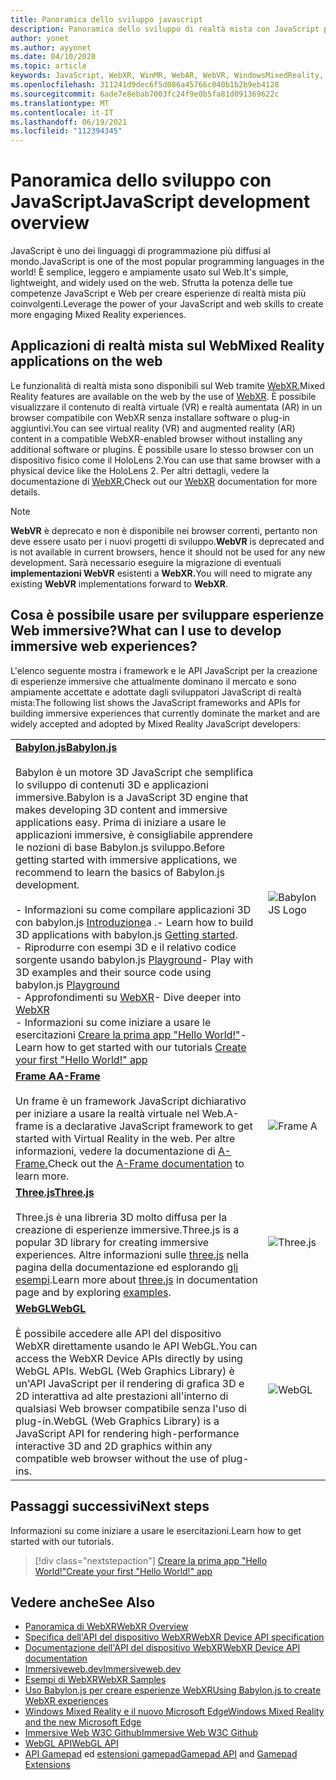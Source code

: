 ```yaml
---
title: Panoramica dello sviluppo javascript
description: Panoramica dello sviluppo di realtà mista con JavaScript per visori VR immersive Web, per dispositivi mobili e Windows.
author: yonet
ms.author: ayyonet
ms.date: 04/10/2020
ms.topic: article
keywords: JavaScript, WebXR, WinMR, WebAR, WebVR, WindowsMixedReality, HoloLens, windows mixed reality, web vr, web xr, web mr, web ar, 360, 360 video, 360 video, 360 foto, 360 foto, 360 foto, 360 contenuti, web immersive, immersive-web, IW, immersiveweb
ms.openlocfilehash: 311241d9dec6f5d086a45766c040b1b2b9eb4128
ms.sourcegitcommit: 6ade7e8ebab7003fc24f9e0b5fa81d091369622c
ms.translationtype: MT
ms.contentlocale: it-IT
ms.lasthandoff: 06/19/2021
ms.locfileid: "112394345"
---
```

# <a name="javascript-development-overview"></a><span data-ttu-id="7237f-104">Panoramica dello sviluppo con JavaScript</span><span class="sxs-lookup"><span data-stu-id="7237f-104">JavaScript development overview</span></span>

<span data-ttu-id="7237f-105">JavaScript è uno dei linguaggi di programmazione più diffusi al mondo.</span><span class="sxs-lookup"><span data-stu-id="7237f-105">JavaScript is one of the most popular programming languages in the world!</span></span> <span data-ttu-id="7237f-106">È semplice, leggero e ampiamente usato sul Web.</span><span class="sxs-lookup"><span data-stu-id="7237f-106">It's simple, lightweight, and widely used on the web.</span></span> <span data-ttu-id="7237f-107">Sfrutta la potenza delle tue competenze JavaScript e Web per creare esperienze di realtà mista più coinvolgenti.</span><span class="sxs-lookup"><span data-stu-id="7237f-107">Leverage the power of your JavaScript and web skills to create more engaging Mixed Reality experiences.</span></span>

## <a name="mixed-reality-applications-on-the-web"></a><span data-ttu-id="7237f-108">Applicazioni di realtà mista sul Web</span><span class="sxs-lookup"><span data-stu-id="7237f-108">Mixed Reality applications on the web</span></span>

<span data-ttu-id="7237f-109">Le funzionalità di realtà mista sono disponibili sul Web tramite [WebXR.](webxr-overview.md)</span><span class="sxs-lookup"><span data-stu-id="7237f-109">Mixed Reality features are available on the web by the use of [WebXR](webxr-overview.md).</span></span> <span data-ttu-id="7237f-110">È possibile visualizzare il contenuto di realtà virtuale (VR) e realtà aumentata (AR) in un browser compatibile con WebXR senza installare software o plug-in aggiuntivi.</span><span class="sxs-lookup"><span data-stu-id="7237f-110">You can see virtual reality (VR) and augmented reality (AR) content in a compatible WebXR-enabled browser without installing any additional software or plugins.</span></span> <span data-ttu-id="7237f-111">È possibile usare lo stesso browser con un dispositivo fisico come il HoloLens 2.</span><span class="sxs-lookup"><span data-stu-id="7237f-111">You can use that same browser with a physical device like the HoloLens 2.</span></span> <span data-ttu-id="7237f-112">Per altri dettagli, vedere la documentazione di [WebXR.](webxr-overview.md)</span><span class="sxs-lookup"><span data-stu-id="7237f-112">Check out our [WebXR](webxr-overview.md) documentation for more details.</span></span>

> [!NOTE]
> <span data-ttu-id="7237f-113">**WebVR** è deprecato e non è disponibile nei browser correnti, pertanto non deve essere usato per i nuovi progetti di sviluppo.</span><span class="sxs-lookup"><span data-stu-id="7237f-113">**WebVR** is deprecated and is not available in current browsers, hence it should not be used for any new development.</span></span> <span data-ttu-id="7237f-114">Sarà necessario eseguire la migrazione di eventuali **implementazioni WebVR** esistenti a **WebXR.**</span><span class="sxs-lookup"><span data-stu-id="7237f-114">You will need to migrate any existing **WebVR** implementations forward to **WebXR**.</span></span>

## <a name="what-can-i-use-to-develop-immersive-web-experiences"></a><span data-ttu-id="7237f-115">Cosa è possibile usare per sviluppare esperienze Web immersive?</span><span class="sxs-lookup"><span data-stu-id="7237f-115">What can I use to develop immersive web experiences?</span></span>

<span data-ttu-id="7237f-116">L'elenco seguente mostra i framework e le API JavaScript per la creazione di esperienze immersive che attualmente dominano il mercato e sono ampiamente accettate e adottate dagli sviluppatori JavaScript di realtà mista:</span><span class="sxs-lookup"><span data-stu-id="7237f-116">The following list shows the JavaScript frameworks and APIs for building immersive experiences that currently dominate the market and are widely accepted and adopted by Mixed Reality JavaScript developers:</span></span>

|  |  |
| --- | --- |
|[<span data-ttu-id="7237f-117">**Babylon.js**</span><span class="sxs-lookup"><span data-stu-id="7237f-117">**Babylon.js**</span></span>](https://doc.babylonjs.com/)<br/><br/> <span data-ttu-id="7237f-118">Babylon è un motore 3D JavaScript che semplifica lo sviluppo di contenuti 3D e applicazioni immersive.</span><span class="sxs-lookup"><span data-stu-id="7237f-118">Babylon is a JavaScript 3D engine that makes developing 3D content and immersive applications easy.</span></span> <span data-ttu-id="7237f-119">Prima di iniziare a usare le applicazioni immersive, è consigliabile apprendere le nozioni di base Babylon.js sviluppo.</span><span class="sxs-lookup"><span data-stu-id="7237f-119">Before getting started with immersive applications, we recommend to learn the basics of Babylon.js development.</span></span><br/><br/><span data-ttu-id="7237f-120">- Informazioni su come compilare applicazioni 3D con babylon.js [Introduzione](https://doc.babylonjs.com/start)a .</span><span class="sxs-lookup"><span data-stu-id="7237f-120">- Learn how to build 3D applications with babylon.js [Getting started](https://doc.babylonjs.com/start).</span></span><br/><span data-ttu-id="7237f-121">- Riprodurre con esempi 3D e il relativo codice sorgente usando babylon.js [Playground](https://doc.babylonjs.com/examples/)</span><span class="sxs-lookup"><span data-stu-id="7237f-121">- Play with 3D examples and their source code using babylon.js [Playground](https://doc.babylonjs.com/examples/)</span></span><br/><span data-ttu-id="7237f-122">- Approfondimenti su [WebXR](https://doc.babylonjs.com/divingDeeper/webXR)</span><span class="sxs-lookup"><span data-stu-id="7237f-122">- Dive deeper into [WebXR](https://doc.babylonjs.com/divingDeeper/webXR)</span></span><br/><span data-ttu-id="7237f-123">- Informazioni su come iniziare a usare le esercitazioni [Creare la prima app "Hello World!"](tutorials/babylonjs-webxr-helloworld/introduction-01.md)</span><span class="sxs-lookup"><span data-stu-id="7237f-123">- Learn how to get started with our tutorials [Create your first "Hello World!" app](tutorials/babylonjs-webxr-helloworld/introduction-01.md)</span></span>|![BabylonJS Logo](images/babylon.js.example.png) |
|[<span data-ttu-id="7237f-125">**Frame A**</span><span class="sxs-lookup"><span data-stu-id="7237f-125">**A-Frame**</span></span>](https://aframe.io/) <br/><br/><span data-ttu-id="7237f-126">Un frame è un framework JavaScript dichiarativo per iniziare a usare la realtà virtuale nel Web.</span><span class="sxs-lookup"><span data-stu-id="7237f-126">A-frame is a declarative JavaScript framework to get started with Virtual Reality in the web.</span></span> <span data-ttu-id="7237f-127">Per altre informazioni, vedere la documentazione di [A-Frame.](https://aframe.io/docs/1.2.0/introduction/)</span><span class="sxs-lookup"><span data-stu-id="7237f-127">Check out the [A-Frame documentation](https://aframe.io/docs/1.2.0/introduction/) to learn more.</span></span> |![Frame A](images/a-frame.example.png)  |
|[<span data-ttu-id="7237f-129">**Three.js**</span><span class="sxs-lookup"><span data-stu-id="7237f-129">**Three.js**</span></span>](https://threejs.org) <br/><br/><span data-ttu-id="7237f-130">Three.js è una libreria 3D molto diffusa per la creazione di esperienze immersive.</span><span class="sxs-lookup"><span data-stu-id="7237f-130">Three.js is a popular 3D library for creating immersive experiences.</span></span> <span data-ttu-id="7237f-131">Altre informazioni sulle [three.js](https://threejs.org/docs/index.html#manual/en/introduction/Creating-a-scene) nella pagina della documentazione ed esplorando [gli esempi](https://threejs.org/examples/#webgl_animation_cloth).</span><span class="sxs-lookup"><span data-stu-id="7237f-131">Learn more about [three.js](https://threejs.org/docs/index.html#manual/en/introduction/Creating-a-scene) in documentation page and by exploring [examples](https://threejs.org/examples/#webgl_animation_cloth).</span></span> |![Three.js](images/three.js.example.png)  |
|[<span data-ttu-id="7237f-133">**WebGL**</span><span class="sxs-lookup"><span data-stu-id="7237f-133">**WebGL**</span></span>](https://developer.mozilla.org/en-US/docs/Web/API/WebGL_API)  <br/><br/><span data-ttu-id="7237f-134">È possibile accedere alle API del dispositivo WebXR direttamente usando le API WebGL.</span><span class="sxs-lookup"><span data-stu-id="7237f-134">You can access the WebXR Device APIs directly by using WebGL APIs.</span></span> <span data-ttu-id="7237f-135">WebGL (Web Graphics Library) è un'API JavaScript per il rendering di grafica 3D e 2D interattiva ad alte prestazioni all'interno di qualsiasi Web browser compatibile senza l'uso di plug-in.</span><span class="sxs-lookup"><span data-stu-id="7237f-135">WebGL (Web Graphics Library) is a JavaScript API for rendering high-performance interactive 3D and 2D graphics within any compatible web browser without the use of plug-ins.</span></span> |![WebGL](images/webgl.example.png)  |

## <a name="next-steps"></a><span data-ttu-id="7237f-137">Passaggi successivi</span><span class="sxs-lookup"><span data-stu-id="7237f-137">Next steps</span></span>

<span data-ttu-id="7237f-138">Informazioni su come iniziare a usare le esercitazioni.</span><span class="sxs-lookup"><span data-stu-id="7237f-138">Learn how to get started with our tutorials.</span></span>

> [!div class="nextstepaction"]
> [<span data-ttu-id="7237f-139">Creare la prima app "Hello World!"</span><span class="sxs-lookup"><span data-stu-id="7237f-139">Create your first "Hello World!" app</span></span>](tutorials/babylonjs-webxr-helloworld/introduction-01.md)

## <a name="see-also"></a><span data-ttu-id="7237f-140">Vedere anche</span><span class="sxs-lookup"><span data-stu-id="7237f-140">See Also</span></span>

* [<span data-ttu-id="7237f-141">Panoramica di WebXR</span><span class="sxs-lookup"><span data-stu-id="7237f-141">WebXR Overview</span></span>](webxr-overview.md)
* [<span data-ttu-id="7237f-142">Specifica dell'API del dispositivo WebXR</span><span class="sxs-lookup"><span data-stu-id="7237f-142">WebXR Device API specification</span></span>](https://immersive-web.github.io/webxr/)
* [<span data-ttu-id="7237f-143">Documentazione dell'API del dispositivo WebXR</span><span class="sxs-lookup"><span data-stu-id="7237f-143">WebXR Device API documentation</span></span>](https://developer.mozilla.org/en-US/docs/Web/API/WebXR_Device_API)
* [<span data-ttu-id="7237f-144">Immersiveweb.dev</span><span class="sxs-lookup"><span data-stu-id="7237f-144">Immersiveweb.dev</span></span>](https://immersiveweb.dev/)
* [<span data-ttu-id="7237f-145">Esempi di WebXR</span><span class="sxs-lookup"><span data-stu-id="7237f-145">WebXR Samples</span></span>](https://immersive-web.github.io/webxr-samples/)
* [<span data-ttu-id="7237f-146">Uso Babylon.js per creare esperienze WebXR</span><span class="sxs-lookup"><span data-stu-id="7237f-146">Using Babylon.js to create WebXR experiences</span></span>](https://doc.babylonjs.com/how_to/introduction_to_webxr)
* [<span data-ttu-id="7237f-147">Windows Mixed Reality e il nuovo Microsoft Edge</span><span class="sxs-lookup"><span data-stu-id="7237f-147">Windows Mixed Reality and the new Microsoft Edge</span></span>](/windows/mixed-reality/new-microsoft-edge#introducing-the-new-microsoft-edge)
* [<span data-ttu-id="7237f-148">Immersive Web W3C Github</span><span class="sxs-lookup"><span data-stu-id="7237f-148">Immersive Web W3C Github</span></span>](https://github.com/immersive-web)
* <span data-ttu-id="7237f-149">[WebGL API](/previous-versions/windows/internet-explorer/ie-developer/dev-guides/bg182648(v=vs.85))</span><span class="sxs-lookup"><span data-stu-id="7237f-149">[WebGL API](/previous-versions/windows/internet-explorer/ie-developer/dev-guides/bg182648(v=vs.85))</span></span>
* <span data-ttu-id="7237f-150">[API Gamepad](https://msdn.microsoft.com/library/dn743630(v=vs.85).aspx) ed [estensioni gamepad](https://w3c.github.io/gamepad/extensions.html)</span><span class="sxs-lookup"><span data-stu-id="7237f-150">[Gamepad API](https://msdn.microsoft.com/library/dn743630(v=vs.85).aspx) and [Gamepad Extensions](https://w3c.github.io/gamepad/extensions.html)</span></span>
